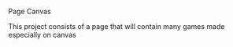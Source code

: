 Page Canvas

This project consists of a page that will contain many games made especially on canvas
